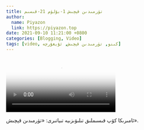 ```yaml
---
title: تۈرمىدىن قېچىش 1-بۆلۈم 21-قىسىم
author:
  name: Piyazon
  link: https://piyazon.top
date: 2021-09-10 11:21:00 +0800
categories: [Blogging, Video]
tags: [video, كىنو, تۈرمىدىن قېچىش, ئۇيغۇرچە]
---
```


<style>
@import url(/assets/css/uyghur.css);
</style>

<video id="player" class="weixin_video" playsinline controls poster="https://gitlab.com/Alimjoo/cdn_img/-/raw/main/movie/pb/pb1.jpg"
  wxv="wxv_2045472421377343492" src="">

  <track kind="captions" label="English&Chinese" src="https://piyazon.top/storage/assets/subtitles/pb/s01e21.vtt" srclang="en&zh-CN"   />
</video>

ئامىرىكا كۆپ قىسىملىق تىلىۋىزىيە تىياتىرى: «تۈرمىدىن قېچىش».
